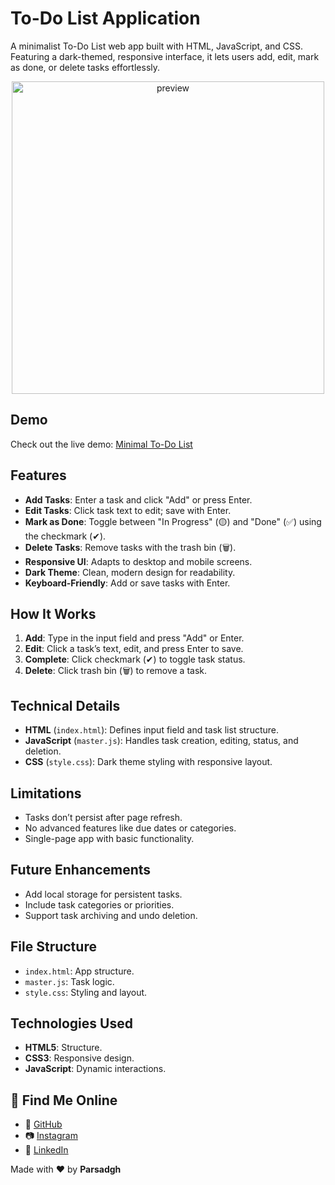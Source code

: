# To-Do List Application

A minimalist To-Do List web app built with HTML, JavaScript, and CSS. Featuring a dark-themed, responsive interface, it lets users add, edit, mark as done, or delete tasks effortlessly.

<div align="center">
  <img src="photo.jpg" alt="preview" width="500"/>
</div>

## Demo

Check out the live demo: [Minimal To-Do List](https://parsadgh.github.io/minimal-toDoList/)

## Features

- **Add Tasks**: Enter a task and click "Add" or press Enter.
- **Edit Tasks**: Click task text to edit; save with Enter.
- **Mark as Done**: Toggle between "In Progress" (🟡) and "Done" (✅) using the checkmark (✔).
- **Delete Tasks**: Remove tasks with the trash bin (🗑).
- **Responsive UI**: Adapts to desktop and mobile screens.
- **Dark Theme**: Clean, modern design for readability.
- **Keyboard-Friendly**: Add or save tasks with Enter.

## How It Works

1. **Add**: Type in the input field and press "Add" or Enter.
2. **Edit**: Click a task’s text, edit, and press Enter to save.
3. **Complete**: Click checkmark (✔) to toggle task status.
4. **Delete**: Click trash bin (🗑) to remove a task.

## Technical Details

- **HTML** (`index.html`): Defines input field and task list structure.
- **JavaScript** (`master.js`): Handles task creation, editing, status, and deletion.
- **CSS** (`style.css`): Dark theme styling with responsive layout.

## Limitations

- Tasks don’t persist after page refresh.
- No advanced features like due dates or categories.
- Single-page app with basic functionality.

## Future Enhancements

- Add local storage for persistent tasks.
- Include task categories or priorities.
- Support task archiving and undo deletion.

## File Structure

- `index.html`: App structure.
- `master.js`: Task logic.
- `style.css`: Styling and layout.

## Technologies Used

- **HTML5**: Structure.
- **CSS3**: Responsive design.
- **JavaScript**: Dynamic interactions.

## 📱 Find Me Online

- 🔗 [GitHub](https://github.com/Parsadgh)  
- 📷 [Instagram](https://instagram.com/parsa.sdgh.dev)  
- 💼 [LinkedIn](https://www.linkedin.com/in/parsa-sadegh-440a572a2)  

Made with ❤️ by **Parsadgh**

